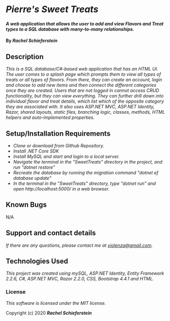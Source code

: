 # _Pierre's Sweet Treats_

#### _A web application that allows the user to add and view Flavors and Treat types to a SQL database with many-to-many relationships._

#### By _**Rachel Schieferstein**_

## Description

_This is a SQL database/C#-based web application that has an HTML UI. The user comes to a splash page which prompts them to view all types of treats or all types of flavors. From there, they can create an account, login and choose to add new items and then connect the different categories once they are created. Users that are not logged in cannot access CRUD functionality, but they can view everything. They can further drill down into individual flavor and treat details, which list which of the opposite category they are associated with. It also uses ASP.NET MVC, ASP.NET Identity, Razor, shared layouts, static files, branching logic, classes, methods, HTML helpers and auto-implemented properties._

## Setup/Installation Requirements


* _Clone or download from Github Repository._
* _Install .NET Core SDK_
* _Install MySQL and start and login to a local server._
* _Navigate the terminal in the "SweetTreats" directory in the project, and run "dotnet restore"_
* _Recreate the database by running the migration command "dotnet ef database update"_
* _In the terminal in the "SweetTreats" directory, type "dotnet run" and open http://localhost:5000/ in a web browser._

## Known Bugs

N/A

## Support and contact details

_If there are any questions, please contact me at violenza@gmail.com._

## Technologies Used

_This project was created using mySQL, ASP.NET Identity, Entity Framework 2.2.6, C#, ASP.NET MVC, Razor 2.2.0, CSS, Bootstrap 4.4.1 and HTML._

### License

*This software is licensed under the MIT license.*

Copyright (c) 2020 **_Rachel Schieferstein_**